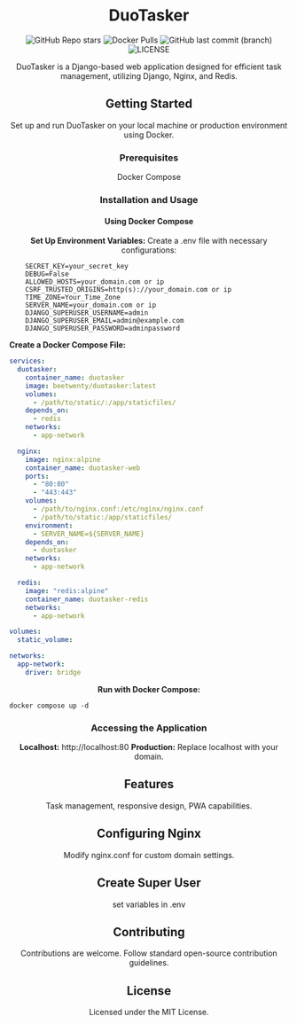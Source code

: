 <div align="center">
  
# DuoTasker

  
  ![GitHub Repo stars](https://img.shields.io/github/stars/beetwenty/duotasker?logo=github) ![Docker Pulls](https://img.shields.io/docker/pulls/beetwenty/duotasker?logo=docker) ![GitHub last commit (branch)](https://img.shields.io/github/last-commit/beetwenty/duotasker/main?logo=github)![LICENSE](https://img.shields.io/github/license/beetwenty/duotasker
)

DuoTasker is a Django-based web application designed for efficient task management, utilizing Django, Nginx, and Redis.

## Getting Started

Set up and run DuoTasker on your local machine or production environment using Docker.

### Prerequisites

 Docker Compose

### Installation and Usage

#### Using Docker Compose

 **Set Up Environment Variables:**
    Create a .env file with necessary configurations:
  
  </div>
  
  ```env
      SECRET_KEY=your_secret_key
      DEBUG=False
      ALLOWED_HOSTS=your_domain.com or ip
      CSRF_TRUSTED_ORIGINS=http(s)://your_domain.com or ip
      TIME_ZONE=Your_Time_Zone
      SERVER_NAME=your_domain.com or ip
      DJANGO_SUPERUSER_USERNAME=admin
      DJANGO_SUPERUSER_EMAIL=admin@example.com
      DJANGO_SUPERUSER_PASSWORD=adminpassword
  ```
     

   **Create a Docker Compose File:**
   
  ```yml
  services:
    duotasker:
      container_name: duotasker
      image: beetwenty/duotasker:latest
      volumes:
        - /path/to/static/:/app/staticfiles/
      depends_on:
        - redis
      networks:
        - app-network
  
    nginx:
      image: nginx:alpine
      container_name: duotasker-web
      ports:
        - "80:80"
        - "443:443"
      volumes:
        - /path/to/nginx.conf:/etc/nginx/nginx.conf
        - /path/to/static:/app/staticfiles/
      environment:
        - SERVER_NAME=${SERVER_NAME}
      depends_on:
        - duotasker
      networks:
        - app-network
  
    redis:
      image: "redis:alpine"
      container_name: duotasker-redis
      networks:
        - app-network
  
  volumes:
    static_volume:
  
  networks:
    app-network:
      driver: bridge
  
  ```

<div align="center">
  
 **Run with Docker Compose:**
 
</div>

```
docker compose up -d
```

   <div align="center">

### Accessing the Application

 **Localhost:** http://localhost:80
 **Production:** Replace localhost with your domain.

## Features

 Task management, responsive design, PWA capabilities.

## Configuring Nginx

 Modify nginx.conf for custom domain settings.



## Create Super User



set variables in .env

</div>

<div align="center">

## Contributing

Contributions are welcome. Follow standard open-source contribution guidelines.

## License

Licensed under the MIT License.

</div>
